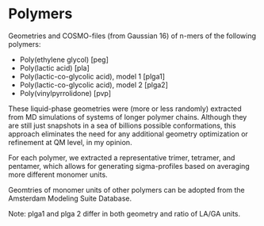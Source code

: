 # Polymers

Geometries and COSMO-files (from Gaussian 16) of n-mers of the following polymers:

+ Poly(ethylene glycol) [peg]
+ Poly(lactic acid) [pla]
+ Poly(lactic-co-glycolic acid), model 1 [plga1]
+ Poly(lactic-co-glycolic acid), model 2 [plga2]
+ Poly(vinylpyrrolidone) [pvp]

These liquid-phase geometries were (more or less randomly) extracted from MD simulations of systems of longer polymer chains. Although they are still just snapshots in a sea of billions possible conformations, this approach eliminates the need for any additional geometry optimization or refinement at QM level, in my opinion.

For each polymer, we extracted a representative trimer, tetramer, and pentamer, which allows for generating sigma-profiles based on averaging more different monomer units.

Geomtries of monomer units of other polymers can be adopted from the Amsterdam Modeling Suite Database.

Note: plga1 and plga 2 differ in both geometry and ratio of LA/GA units.
